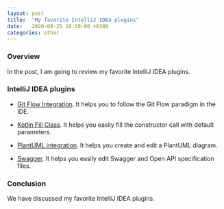 ```yaml
---
layout: post
title:  "My favorite IntelliJ IDEA plugins"
date:   2020-08-25 18:30:00 +0300
categories: other
---
```


### Overview

In the post, I am going to review my favorite IntelliJ IDEA plugins.

### IntelliJ IDEA plugins

- [Git Flow Integration](https://plugins.jetbrains.com/plugin/7315-git-flow-integration/).
It helps you to follow the Git Flow paradigm in the IDE.

- [Kotlin Fill Class](https://plugins.jetbrains.com/plugin/10942-kotlin-fill-class/). It helps you easily fill the constructor call with default parameters.

- [PlantUML integration](https://plugins.jetbrains.com/plugin/7017-plantuml-integration/). It helps you create and edit a PlantUML diagram.

- [Swagger](https://plugins.jetbrains.com/plugin/8347-swagger/). It helps you easily edit Swagger and Open API specification files.

### Conclusion

We have discussed my favorite IntelliJ IDEA plugins.
